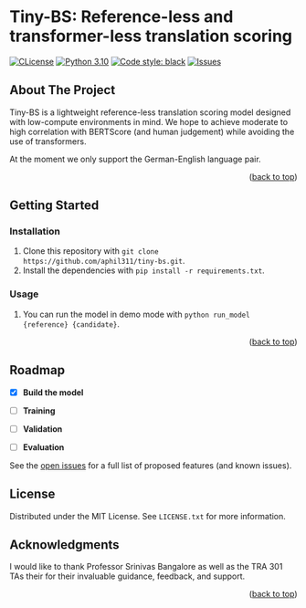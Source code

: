 # Tiny-BS: Reference-less and transformer-less translation scoring

[![CLicense](https://img.shields.io/badge/License%20-%20MIT%20-%20%23ff6863?style=flat)](https://github.com/tatsu-lab/stanford_alpaca/blob/main/LICENSE) [![Python 3.10](https://img.shields.io/badge/Python%20-%203.10%20-%20?style=flat&logo=python&logoColor=white)](https://github.com/tatsu-lab/stanford_alpaca/blob/main/LICENSE) [![Code style: black](https://img.shields.io/badge/code%20style-black-000000.svg)](https://github.com/psf/black) [![Issues](https://img.shields.io/github/issues/aphil311/tiny-bs?style=flat&logo=github&logoColor=white)](https://github.com/tatsu-lab/stanford_alpaca/blob/main/LICENSE)


<!-- ABOUT THE PROJECT -->
## About The Project
Tiny-BS is a lightweight reference-less translation scoring model designed with low-compute environments in mind. We hope to achieve moderate to high correlation with BERTScore (and human judgement) while avoiding the use of transformers.

At the moment we only support the German-English language pair.

<p align="right">(<a href="#readme-top">back to top</a>)</p>

<!-- GETTING STARTED -->
## Getting Started


### Installation
1. Clone this repository with `git clone https://github.com/aphil311/tiny-bs.git`.
2. Install the dependencies with `pip install -r requirements.txt`.


### Usage 
1. You can run the model in demo mode with `python run_model {reference} {candidate}`.


<p align="right">(<a href="#readme-top">back to top</a>)</p> 



<!-- ROADMAP -->
## Roadmap

- [X] **Build the model**
- [ ] **Training**
- [ ] **Validation**
- [ ] **Evaluation**


See the [open issues](https://github.com/aphil311/talos/issues) for a full list of proposed features (and known issues).



<!-- LICENSE -->
## License

Distributed under the MIT License. See `LICENSE.txt` for more information.



<!-- ACKNOWLEDGMENTS -->
## Acknowledgments
I would like to thank Professor Srinivas Bangalore as well as the TRA 301 TAs their for their invaluable guidance, feedback, and support.

<p align="right">(<a href="#readme-top">back to top</a>)</p>
